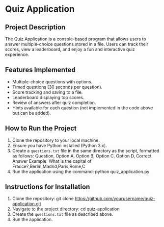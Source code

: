 # Quiz Application

## Project Description
The Quiz Application is a console-based program that allows users to answer multiple-choice questions stored in a file. Users can track their scores, view a leaderboard, and enjoy a fun and interactive quiz experience.

## Features Implemented
- Multiple-choice questions with options.
- Timed questions (30 seconds per question).
- Score tracking and saving to a file.
- Leaderboard displaying top scores.
- Review of answers after quiz completion.
- Hints available for each question (not implemented in the code above but can be added).

## How to Run the Project
1. Clone the repository to your local machine.
2. Ensure you have Python installed (Python 3.x).
3. Create a `questions.txt` file in the same directory as the script, formatted as follows:
   Question, Option A, Option B, Option C, Option D, Correct Answer
Example:
What is the capital of France?,Berlin,Madrid,Paris,Rome,C
4. Run the application using the command:
   python quiz_application.py

## Instructions for Installation
1. Clone the repository:
   git clone https://github.com/yourusername/quiz-application.git
2. Navigate to the project directory:
   cd quiz-application
3. Create the `questions.txt` file as described above.
4. Run the application.

